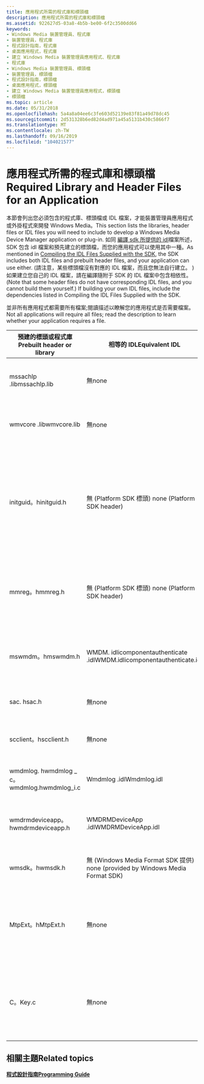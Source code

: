 ```yaml
---
title: 應用程式所需的程式庫和標頭檔
description: 應用程式所需的程式庫和標頭檔
ms.assetid: 922627d5-03a8-4b5b-be00-6f2c3500dd66
keywords:
- Windows Media 裝置管理員、程式庫
- 裝置管理員，程式庫
- 程式設計指南，程式庫
- 桌面應用程式，程式庫
- 建立 Windows Media 裝置管理員應用程式、程式庫
- 程式庫
- Windows Media 裝置管理員、標頭檔
- 裝置管理員，標頭檔
- 程式設計指南，標頭檔
- 桌面應用程式，標頭檔
- 建立 Windows Media 裝置管理員應用程式，標頭檔
- 標頭檔
ms.topic: article
ms.date: 05/31/2018
ms.openlocfilehash: 5a4a8a04ee6c3fe603d52139e83f81a49d78dc45
ms.sourcegitcommit: 2d531328b6ed82d4ad971a45a5131b430c5866f7
ms.translationtype: MT
ms.contentlocale: zh-TW
ms.lasthandoff: 09/16/2019
ms.locfileid: "104021577"
---
```

# <a name="required-library-and-header-files-for-an-application"></a><span data-ttu-id="41472-115">應用程式所需的程式庫和標頭檔</span><span class="sxs-lookup"><span data-stu-id="41472-115">Required Library and Header Files for an Application</span></span>

<span data-ttu-id="41472-116">本節會列出您必須包含的程式庫、標頭檔或 IDL 檔案，才能裝置管理員應用程式或外掛程式來開發 Windows Media。</span><span class="sxs-lookup"><span data-stu-id="41472-116">This section lists the libraries, header files or IDL files you will need to include to develop a Windows Media Device Manager application or plug-in.</span></span> <span data-ttu-id="41472-117">如同 [編譯 sdk 所提供的 idl](compiling-the-idl-files-supplied-with-the-sdk.md)檔案所述，SDK 包含 idl 檔案和預先建立的標頭檔，而您的應用程式可以使用其中一種。</span><span class="sxs-lookup"><span data-stu-id="41472-117">As mentioned in [Compiling the IDL Files Supplied with the SDK](compiling-the-idl-files-supplied-with-the-sdk.md), the SDK includes both IDL files and prebuilt header files, and your application can use either.</span></span> <span data-ttu-id="41472-118"> (請注意，某些標頭檔沒有對應的 IDL 檔案，而且您無法自行建立。 ) 如果建立您自己的 IDL 檔案，請在編譯隨附于 SDK 的 IDL 檔案中包含相依性。</span><span class="sxs-lookup"><span data-stu-id="41472-118">(Note that some header files do not have corresponding IDL files, and you cannot build them yourself.) If building your own IDL files, include the dependencies listed in Compiling the IDL Files Supplied with the SDK.</span></span>

<span data-ttu-id="41472-119">並非所有應用程式都需要所有檔案;閱讀描述以瞭解您的應用程式是否需要檔案。</span><span class="sxs-lookup"><span data-stu-id="41472-119">Not all applications will require all files; read the description to learn whether your application requires a file.</span></span>



| <span data-ttu-id="41472-120">預建的標頭或程式庫</span><span class="sxs-lookup"><span data-stu-id="41472-120">Prebuilt header or library</span></span>       | <span data-ttu-id="41472-121">相等的 IDL</span><span class="sxs-lookup"><span data-stu-id="41472-121">Equivalent IDL</span></span>                                | <span data-ttu-id="41472-122">Description</span><span class="sxs-lookup"><span data-stu-id="41472-122">Description</span></span>                                                                                                                                                                                                                                               |
|----------------------------------|-----------------------------------------------|-----------------------------------------------------------------------------------------------------------------------------------------------------------------------------------------------------------------------------------------------------------|
| <span data-ttu-id="41472-123">mssachlp .lib</span><span class="sxs-lookup"><span data-stu-id="41472-123">mssachlp.lib</span></span>                     | <span data-ttu-id="41472-124">無</span><span class="sxs-lookup"><span data-stu-id="41472-124">none</span></span>                                          | <span data-ttu-id="41472-125">所有應用程式都需要。</span><span class="sxs-lookup"><span data-stu-id="41472-125">Required by all applications.</span></span> <span data-ttu-id="41472-126">包含 Windows Media 裝置管理員物件。</span><span class="sxs-lookup"><span data-stu-id="41472-126">Contains Windows Media Device Manager objects.</span></span>                                                                                                                                                                              |
| <span data-ttu-id="41472-127">wmvcore .lib</span><span class="sxs-lookup"><span data-stu-id="41472-127">wmvcore.lib</span></span>                      | <span data-ttu-id="41472-128">無</span><span class="sxs-lookup"><span data-stu-id="41472-128">none</span></span>                                          | <span data-ttu-id="41472-129">使用 Windows Media 格式 SDK 物件或函式的應用程式所需。</span><span class="sxs-lookup"><span data-stu-id="41472-129">Required by applications that use Windows Media Format SDK objects or functions.</span></span>                                                                                                                                                                          |
| <span data-ttu-id="41472-130">initguid。h</span><span class="sxs-lookup"><span data-stu-id="41472-130">initguid.h</span></span>                       | <span data-ttu-id="41472-131">無 (Platform SDK 標頭) </span><span class="sxs-lookup"><span data-stu-id="41472-131">none (Platform SDK header)</span></span>                    | <span data-ttu-id="41472-132">所有應用程式都需要使用預建的 Mswmdm .h 檔案定義 **GUID** 值。</span><span class="sxs-lookup"><span data-stu-id="41472-132">Required by all applications to define the **GUID** values using the prebuilt Mswmdm.h file.</span></span> <span data-ttu-id="41472-133">您必須在專案中只包含 initguid 一次。</span><span class="sxs-lookup"><span data-stu-id="41472-133">You must include initguid.h once and only once in your project.</span></span> <span data-ttu-id="41472-134">此標頭會重新定義 **定義 \_ guid** 宏，以避免外部 **GUID** 命名問題。</span><span class="sxs-lookup"><span data-stu-id="41472-134">This header redefines the **DEFINE\_GUID** macro to avoid external **GUID** naming problems.</span></span> |
| <span data-ttu-id="41472-135">mmreg。h</span><span class="sxs-lookup"><span data-stu-id="41472-135">mmreg.h</span></span>                          | <span data-ttu-id="41472-136">無 (Platform SDK 標頭) </span><span class="sxs-lookup"><span data-stu-id="41472-136">none (Platform SDK header)</span></span>                    | <span data-ttu-id="41472-137">參考各種標準 Windows Media 格式定義的應用程式（例如 **WAVEFORMATEX**）所需。</span><span class="sxs-lookup"><span data-stu-id="41472-137">Required by applications that reference various standard Windows Media format definitions, such as **WAVEFORMATEX**.</span></span>                                                                                                                                      |
| <span data-ttu-id="41472-138">mswmdm。h</span><span class="sxs-lookup"><span data-stu-id="41472-138">mswmdm.h</span></span>                         | <span data-ttu-id="41472-139">WMDM. idlicomponentauthenticate .idl</span><span class="sxs-lookup"><span data-stu-id="41472-139">WMDM.idlicomponentauthenticate.idl</span></span><br/> | <span data-ttu-id="41472-140">所有應用程式都需要。</span><span class="sxs-lookup"><span data-stu-id="41472-140">Required by all applications.</span></span> <span data-ttu-id="41472-141">定義所有的應用程式介面，以及結構、中繼資料、錯誤和其他常數。</span><span class="sxs-lookup"><span data-stu-id="41472-141">Defines all the application interfaces, as well as structures, metadata, error, and other constants.</span></span>                                                                                                                        |
| <span data-ttu-id="41472-142">sac. h</span><span class="sxs-lookup"><span data-stu-id="41472-142">sac.h</span></span>                            | <span data-ttu-id="41472-143">無</span><span class="sxs-lookup"><span data-stu-id="41472-143">none</span></span>                                          | <span data-ttu-id="41472-144">所有應用程式都需要。</span><span class="sxs-lookup"><span data-stu-id="41472-144">Required by all applications.</span></span> <span data-ttu-id="41472-145">定義 SAC 通訊協定。</span><span class="sxs-lookup"><span data-stu-id="41472-145">Defines SAC protocols.</span></span>                                                                                                                                                                                                      |
| <span data-ttu-id="41472-146">scclient。h</span><span class="sxs-lookup"><span data-stu-id="41472-146">scclient.h</span></span>                       | <span data-ttu-id="41472-147">無</span><span class="sxs-lookup"><span data-stu-id="41472-147">none</span></span>                                          | <span data-ttu-id="41472-148">所有應用程式都需要。</span><span class="sxs-lookup"><span data-stu-id="41472-148">Required by all applications.</span></span> <span data-ttu-id="41472-149">宣告 [CSecureChannelClient](csecurechannelclient-class.md) 類別。</span><span class="sxs-lookup"><span data-stu-id="41472-149">Declares the [CSecureChannelClient](csecurechannelclient-class.md) class.</span></span>                                                                                                                                                  |
| <span data-ttu-id="41472-150">wmdmlog. hwmdmlog \_ c。</span><span class="sxs-lookup"><span data-stu-id="41472-150">wmdmlog.hwmdmlog\_i.c</span></span><br/> | <span data-ttu-id="41472-151">Wmdmlog .idl</span><span class="sxs-lookup"><span data-stu-id="41472-151">Wmdmlog.idl</span></span>                                   | <span data-ttu-id="41472-152">使用 [**IWMDMLogger**](/windows/desktop/api/wmdmlog/nn-wmdmlog-iwmdmlogger) 介面的應用程式所需。</span><span class="sxs-lookup"><span data-stu-id="41472-152">Required by applications that use the [**IWMDMLogger**](/windows/desktop/api/wmdmlog/nn-wmdmlog-iwmdmlogger) interface.</span></span>                                                                                                                                                                       |
| <span data-ttu-id="41472-153">wmdrmdeviceapp。h</span><span class="sxs-lookup"><span data-stu-id="41472-153">wmdrmdeviceapp.h</span></span>                 | <span data-ttu-id="41472-154">WMDRMDeviceApp .idl</span><span class="sxs-lookup"><span data-stu-id="41472-154">WMDRMDeviceApp.idl</span></span>                            | <span data-ttu-id="41472-155">在裝置上更新 DRM 元件或計量播放次數的應用程式或外掛程式的必要項。</span><span class="sxs-lookup"><span data-stu-id="41472-155">Required by applications or plug-ins that update DRM components or meter play counts on devices.</span></span>                                                                                                                                                          |
| <span data-ttu-id="41472-156">wmsdk。h</span><span class="sxs-lookup"><span data-stu-id="41472-156">wmsdk.h</span></span>                          | <span data-ttu-id="41472-157">無 (Windows Media Format SDK 提供) </span><span class="sxs-lookup"><span data-stu-id="41472-157">none (provided by Windows Media Format SDK)</span></span>   | <span data-ttu-id="41472-158">使用 Windows Media 格式 SDK 方法的應用程式所需。</span><span class="sxs-lookup"><span data-stu-id="41472-158">Required for applications that use Windows Media Format SDK methods.</span></span>                                                                                                                                                                                      |
| <span data-ttu-id="41472-159">MtpExt。h</span><span class="sxs-lookup"><span data-stu-id="41472-159">MtpExt.h</span></span>                         | <span data-ttu-id="41472-160">無</span><span class="sxs-lookup"><span data-stu-id="41472-160">none</span></span>                                          | <span data-ttu-id="41472-161">在 MTP 裝置上呼叫 [**IWMDMDevice3：:D eviceiocontrol**](/windows/desktop/api/mswmdm/nf-mswmdm-iwmdmdevice3-deviceiocontrol) 的應用程式所需。</span><span class="sxs-lookup"><span data-stu-id="41472-161">Required for applications that call [**IWMDMDevice3::DeviceIoControl**](/windows/desktop/api/mswmdm/nf-mswmdm-iwmdmdevice3-deviceiocontrol) on MTP devices.</span></span> <span data-ttu-id="41472-162">定義各種標準 MTP 常數和結構。</span><span class="sxs-lookup"><span data-stu-id="41472-162">Defines various standard MTP constants and structures.</span></span>                                                                          |
| <span data-ttu-id="41472-163">C。</span><span class="sxs-lookup"><span data-stu-id="41472-163">Key.c</span></span>                            | <span data-ttu-id="41472-164">無</span><span class="sxs-lookup"><span data-stu-id="41472-164">none</span></span>                                          | <span data-ttu-id="41472-165">定義來自 Microsoft 的金鑰和憑證。</span><span class="sxs-lookup"><span data-stu-id="41472-165">Defines a key and certificate from Microsoft.</span></span> <span data-ttu-id="41472-166">SDK 隨附的版本包含測試虛擬機器碼，可讓您使用非 DRM 保護的 Windows Media 檔案。</span><span class="sxs-lookup"><span data-stu-id="41472-166">The version shipped with the SDK includes a test dummy key that will allow the use of non-DRM protected Windows Media files.</span></span>                                                                                |



 

## <a name="related-topics"></a><span data-ttu-id="41472-167">相關主題</span><span class="sxs-lookup"><span data-stu-id="41472-167">Related topics</span></span>

<dl> <dt>

[<span data-ttu-id="41472-168">**程式設計指南**</span><span class="sxs-lookup"><span data-stu-id="41472-168">**Programming Guide**</span></span>](programming-guide.md)
</dt> </dl>

 

 





